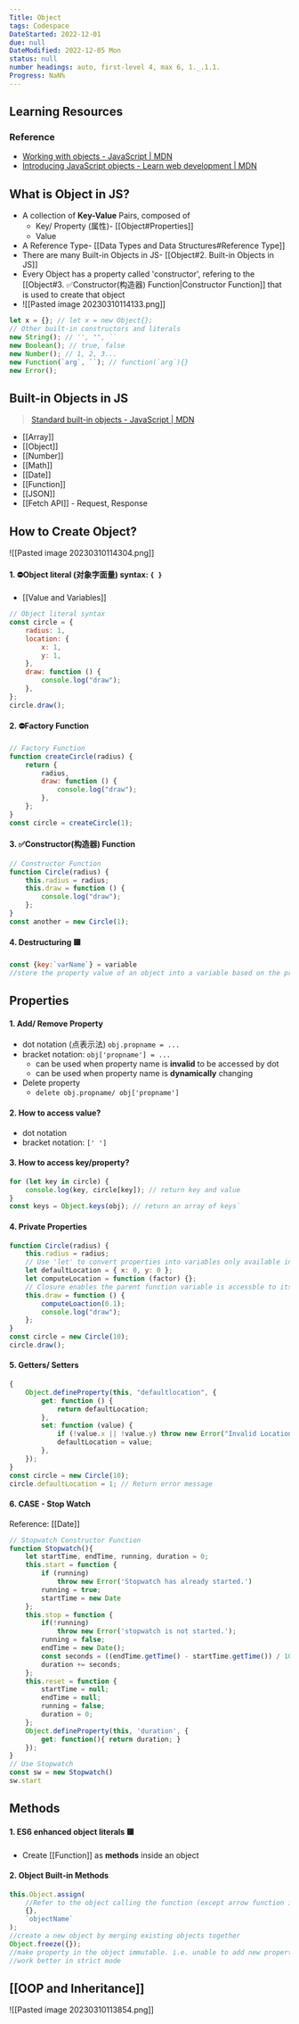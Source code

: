 ```yaml
---
Title: Object
tags: Codespace
DateStarted: 2022-12-01
due: null
DateModified: 2022-12-05 Mon
status: null
number headings: auto, first-level 4, max 6, 1._.1.1.
Progress: NaN%
---
```


## Learning Resources

### Reference

- [Working with objects - JavaScript | MDN](https://developer.mozilla.org/en-US/docs/Web/JavaScript/Guide/Working_with_Objects)
- [Introducing JavaScript objects - Learn web development | MDN](https://developer.mozilla.org/en-US/docs/Learn/JavaScript/Objects)

## What is Object in JS?

- A collection of **Key-Value** Pairs, composed of
  - Key/ Property (属性)- [[Object#Properties]]
  - Value
- A Reference Type- [[Data Types and Data Structures#Reference Type]]
- There are many Built-in Objects in JS- [[Object#2. Built-in Objects in JS]]
- Every Object has a property called 'constructor', refering to the [[Object#3. ✅Constructor(构造器) Function|Constructor Function]] that is used to create that object
- ![[Pasted image 20230310114133.png]]

```js
let x = {}; // let x = new Object{};
// Other built-in constructors and literals
new String(); // '', "", ``
new Boolean(); // true, false
new Number(); // 1, 2, 3...
new Function(`arg`, ``); // function(`arg`){}
new Error();
```

## Built-in Objects in JS

> [Standard built-in objects - JavaScript | MDN](https://developer.mozilla.org/en-US/docs/Web/JavaScript/Reference/Global_Objects)

- [[Array]]
- [[Object]]
- [[Number]]
- [[Math]]
- [[Date]]
- [[Function]]
- [[JSON]]
- [[Fetch API]] - Request, Response

## How to Create Object?

![[Pasted image 20230310114304.png]]

#### 1. ⛔Object literal (对象字面量) syntax: `{ }`

- [[Value and Variables]]

```js
// Object literal syntax
const circle = {
	radius: 1,
	location: {
		x: 1,
		y: 1,
	},
	draw: function () {
		console.log("draw");
	},
};
circle.draw();
```

#### 2. ⛔Factory Function

```js
// Factory Function
function createCircle(radius) {
	return {
		radius,
		draw: function () {
			console.log("draw");
		},
	};
}
const circle = createCircle(1);
```

#### 3. ✅Constructor(构造器) Function

```js
// Constructor Function
function Circle(radius) {
	this.radius = radius;
	this.draw = function () {
		console.log("draw");
	};
}
const another = new Circle(1);
```

#### 4. Destructuring 🟨

```js
const {key:`varName`} = variable
//store the property value of an object into a variable based on the property key
```

## Properties

#### 1. Add/ Remove Property

- dot notation (点表示法) `obj.propname = ...`
- bracket notation: `obj['propname'] = ...`
  - can be used when property name is **invalid** to be accessed by dot
  - can be used when property name is **dynamically** changing
- Delete property
  - `delete obj.propname/ obj['propname']`

#### 2. How to access value?

- dot notation
- bracket notation: `[' ']`

#### 3. How to access key/property?

```js
for (let key in circle) {
	console.log(key, circle[key]); // return key and value
}
const keys = Object.keys(obj); // return an array of keys`
```

#### 4. Private Properties

```js
function Circle(radius) {
	this.radius = radius;
	// Use 'let' to convert properties into variables only available inside this scope
	let defaultLocation = { x: 0, y: 0 };
	let computeLocation = function (factor) {};
	// Closure enables the parent function variable is accessble to its child without 'this' keyword
	this.draw = function () {
		computeLoaction(0.1);
		console.log("draw");
	};
}
const circle = new Circle(10);
circle.draw();
```

#### 5. Getters/ Setters

```js
{
	Object.defineProperty(this, "defaultlocation", {
		get: function () {
			return defaultLocation;
		},
		set: function (value) {
			if (!value.x || !value.y) throw new Error("Invalid Location");
			defaultLocation = value;
		},
	});
}
const circle = new Circle(10);
circle.defaultLocation = 1; // Return error message
```

#### 6. CASE - Stop Watch

Reference: [[Date]]

```js
// Stopwatch Constructor Function
function Stopwatch(){
	let startTime, endTime, running, duration = 0;
	this.start = function {
		if (running)
			throw new Error('Stopwatch has already started.')
		running = true;
		startTime = new Date
	};
	this.stop = function {
		if(!running)
			throw new Error('stopwatch is not started.');
		running = false;
		endTime = new Date();
		const seconds = ((endTime.getTime() - startTime.getTime()) / 1000;
		duration += seconds;
	};
	this.reset = function {
		startTime = null;
		endTime = null;
		running = false;
		duration = 0;
	};
	Object.defineProperty(this, 'duration', {
		get: function(){ return duration; }
	});
}
// Use Stopwatch
const sw = new Stopwatch()
sw.start
```

## Methods

#### 1. ES6 enhanced object literals 🟨

- Create [[Function]] as **methods** inside an object

#### 2. Object Built-in Methods

```js
this.Object.assign(
	//Refer to the object calling the function (except arrow function in which 'this' refers to its parent object)
	{},
	`objectName`
);
//create a new object by merging existing objects together
Object.freeze({});
//make property in the object immutable. i.e. unable to add new properties, but the value inside a deeper level is mutable
//work better in strict mode
```

## [[OOP and Inheritance]]

![[Pasted image 20230310113854.png]]
